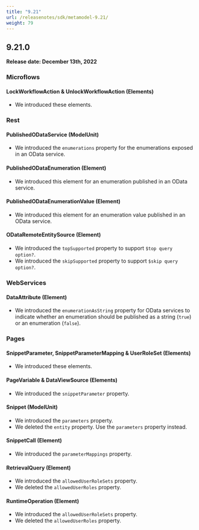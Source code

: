 ```yaml
---
title: "9.21"
url: /releasenotes/sdk/metamodel-9.21/
weight: 79
---
```


## 9.21.0

**Release date: December 13th, 2022**

### Microflows

#### LockWorkflowAction & UnlockWorkflowAction (Elements)

* We introduced these elements. 

### Rest

#### PublishedODataService (ModelUnit)

* We introduced the `enumerations` property for the enumerations exposed in an OData service.

#### PublishedODataEnumeration (Element)

* We introduced this element for an enumeration published in an OData service.

#### PublishedODataEnumerationValue (Element)

* We introduced this element for an enumeration value published in an OData service.

#### ODataRemoteEntitySource (Element)

* We introduced the `topSupported` property to support `$top query option?`.
* We introduced the `skipSupported` property to support `$skip query option?`.

### WebServices

#### DataAttribute (Element)

* We introduced the `enumerationAsString` property for OData services to indicate whether an enumeration should be published as a string (`true`) or an enumeration (`false`).

### Pages

#### SnippetParameter, SnippetParameterMapping & UserRoleSet (Elements)

* We introduced these elements. 

#### PageVariable & DataViewSource (Elements)

* We introduced the `snippetParameter` property. 

#### Snippet (ModelUnit)

* We introduced the `parameters` property. 
* We deleted the `entity` property. Use the `parameters` property instead.

#### SnippetCall (Element)

* We introduced the `parameterMappings` property. 

#### RetrievalQuery (Element)

* We introduced the `allowedUserRoleSets` property. 
* We deleted the `allowedUserRoles` property. 

#### RuntimeOperation (Element)

* We introduced the `allowedUserRoleSets` property. 
* We deleted the `allowedUserRoles` property. 
